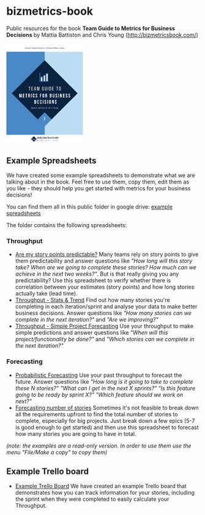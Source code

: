 # bizmetrics-book
Public resources for the book **Team Guide to Metrics for Business Decisions** by Mattia Battiston and Chris Young (http://bizmetricsbook.com/)

<a href="http://bizmetricsbook.com/">
	<img src="cover-image-bizmetrics.png" alt="Cover image - Team Guide to Metrics for Business Decisions" width="200px"/>
</a>

## Example Spreadsheets
We have created some example spreadsheets to demonstrate what we are talking about in the book. Feel free to use them, copy them, edit them as you like - they should help you get started with metrics for your business decisions!

You can find them all in this public folder in google drive: [example spreadsheets](https://drive.google.com/open?id=0B2p8TYBgYF-MSkx2ZUt6SGxTY3c) 

The folder contains the following spreadsheets:
### Throughput
* [Are my story points predictable?](https://drive.google.com/open?id=1rfrr9ZoUjlIQS8hxCKjTx9r9ndvwcDZ9zHgd_T17rIE) Many teams rely on story points to give them predictability and answer questions like _"How long will this story take? When are we going to complete these stories? How much can we achieve in the next two weeks?"_. But is that really giving you any predictability? Use this spreadsheet to verify whether there is correlation between your estimates (story points) and how long stories actually take (lead time). 
* [Throughput - Stats & Trend](https://drive.google.com/open?id=1JyTEYg3vIh0OoPM_TSwzPNGn_cXYGsBMFXT2SnF5Tg0) Find out how many stories you're completing in each iteration/sprint and analyse your data to make better business decisions. Answer questions like _"How many stories can we complete in the next iteration?"_ and _"Are we improving?"_
* [Throughput - Simple Project Forecasting](https://drive.google.com/open?id=13NdAyShAsAuKZZFITg2w3dznQN6wTHIyW7vkhmtmdPQ) Use your throughput to make simple predictions and answer questions like _"When will this project/functionality be done?"_ and _"Which stories can we complete in the next iteration?"_

### Forecasting
* [Probabilistic Forecasting](https://docs.google.com/spreadsheets/d/1L-BHVNIAFprYT0auzoBxvR3wI9JQS8wxVHG9XrDR1uQ) Use your past throughput to forecast the future. Answer questions like _"How long is it going to take to complete these N stories?"_ _"What can I get in the next X sprints?"_ _"Is this feature going to be ready by sprint X?"_ _"Which feature should we work on next?"_
* [Forecasting number of stories](https://drive.google.com/open?id=1Q0mqSoGlaVbFPeVxrydMJsc9NX2RajbkJQP1k3nwmgQ) Sometimes it's not feasible to break down all the requirements upfront to find the total number of stories to complete, especially for big projects. Just break down a few epics (5-7 is good enough to get started) and then use this spreadsheet to forecast how many stories you are going to have in total.

_(note: the examples are a read-only version. In order to use them use the menu "File/Make a copy" to copy them)_

## Example Trello board
* [Example Trello Board](https://trello.com/b/fq07LbFO/bizmetrics-book-example-board) We have created an example Trello board that demonstrates how you can track information for your stories, including the sprint when they were completed to easily calculate your Throughput.
